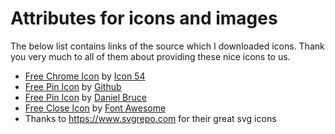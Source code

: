 # Attributes for icons and images

The below list contains links of the source which I downloaded icons. Thank you very much to all of them about providing these nice icons to us.

- <a href="https://iconscout.com/icons/chrome" target="_blank">Free Chrome Icon</a> by <a href="https://iconscout.com/contributors/icon-54" target="_blank">Icon 54</a>
- <a href="https://iconscout.com/icons/pin" target="_blank">Free Pin Icon</a> by <a href="https://iconscout.com/contributors/github" target="_blank">Github</a>
- <a href="https://iconscout.com/icons/pin" target="_blank">Free Pin Icon</a> by <a href="https://iconscout.com/contributors/daniel-bruce" target="_blank">Daniel Bruce</a>
- <a href="https://iconscout.com/icons/close" target="_blank">Free Close Icon</a> by <a href="https://iconscout.com/contributors/font-awesome" target="_blank">Font Awesome</a>
- Thanks to https://www.svgrepo.com for their great svg icons